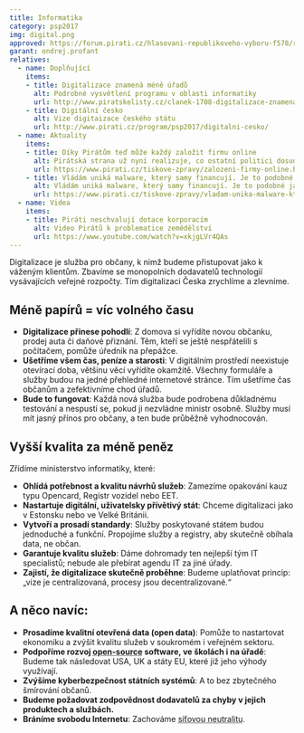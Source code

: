 ```yaml
---
title: Informatika
category: psp2017
img: digital.png
approved: https://forum.pirati.cz/hlasovani-republikoveho-vyboru-f578/rv-21-2017-program-2017-informatika-r-h-1-k-t36873.html
garant: ondrej.profant
relatives:
  - name: Doplňující
    items:
    - title: Digitalizace znamená méně úřadů
      alt: Podrobné vysvětlení programu v oblasti informatiky
      url: http://www.piratskelisty.cz/clanek-1708-digitalizace-znamena-mene-uradu-vyuzijme-odborniky-ktere-mame
    - title: Digitální česko
      alt: Vize digitaizace českého státu
      url: http://www.pirati.cz/program/psp2017/digitalni-cesko/
  - name: Aktuality
    items:
    - title: Díky Pirátům teď může každý založit firmu online
      alt: Pirátská strana už nyní realizuje, co ostatní politici dosud jen slibovali. Díky Pirátům teď může každý založit firmu online
      url: https://www.pirati.cz/tiskove-zpravy/zalozeni-firmy-online.html
    - title: Vládám uniká malware, který samy financují. Je to podobné jako u chemických zbraní.
      alt: Vládám uniká malware, který samy financují. Je to podobné jako u chemických zbraní.
      url: https://www.pirati.cz/tiskove-zpravy/vladam-unika-malware-ktery-samy-financuji.html
  - name: Videa
    items:
    - title: Piráti neschvalují dotace korporacím
      alt: Video Pirátů k problematice zemědělství
      url: https://www.youtube.com/watch?v=xkjgLVr4QAs
---
```


Digitalizace je služba pro občany, k nimž budeme přistupovat jako k váženým
klientům. Zbavíme se monopolních dodavatelů technologií vysávajících veřejné
rozpočty. Tím digitalizaci Česka zrychlíme a zlevníme.

## Méně papírů = víc volného času

- **Digitalizace přinese pohodlí**: Z domova si vyřídíte novou občanku, prodej auta
či daňové přiznání. Těm, kteří se ještě nespřátelili s počítačem, pomůže úředník
na přepážce.
- **Ušetříme všem čas, peníze a starosti**: V digitálním prostředí neexistuje
otevírací doba, většinu věcí vyřídíte okamžitě. Všechny formuláře a služby budou
na jedné přehledné internetové stránce. Tím ušetříme čas občanům a zefektivníme
chod úřadů.
- **Bude to fungovat**: Každá nová služba bude podrobena důkladnému
testování a nespustí se, pokud ji nezvládne ministr osobně. Služby musí mít
jasný přínos pro občany, a ten bude průběžně vyhodnocován.

## Vyšší kvalita za méně peněz

Zřídíme ministerstvo informatiky, které:

- **Ohlídá potřebnost a kvalitu návrhů služeb**: Zamezíme opakování kauz typu
Opencard, Registr vozidel nebo EET.
- **Nastartuje digitální, uživatelsky přívětivý stát**: Chceme digitalizaci jako
v Estonsku nebo ve Velké Británii.
- **Vytvoří a prosadí standardy**: Služby poskytované státem budou jednoduché
a funkční. Propojíme služby a registry, aby skutečně obíhala data, ne občan.
- **Garantuje kvalitu služeb**: Dáme dohromady ten nejlepší tým IT specialistů;
nebude ale přebírat agendu IT za jiné úřady.
- **Zajistí, že digitalizace skutečně proběhne**: Budeme uplatňovat princip:
„vize je centralizovaná, procesy jsou decentralizované.“

## A něco navíc:

- **Prosadíme kvalitní otevřená data (open data)**: Pomůže to nastartovat
ekonomiku a zvýšit kvalitu služeb v soukromém i veřejném sektoru.
- **Podpoříme rozvoj <abbr title="Software s veřejně dostupným zdrojovým kódem. Lze ho tedy upravovat a přizpůsobovat. Nevzniká tedy nežádoucí vazba na jednoho výhradního dodavatele.">open-source</abbr> software, ve školách i na úřadě**: Budeme
tak následovat USA, UK a státy EU, které již jeho výhody využívají.
- **Zvýšíme kyberbezpečnost státních systémů**: A to bez zbytečného šmírování
občanů.
- **Budeme požadovat zodpovědnost dodavatelů za chyby v jejich produktech a službách.**
- **Bráníme svobodu Internetu**: Zachováme <abbr title="Je princip rovnoprávnosti přenášených dat po internetu. Tedy poskytoval nesmí blokovat služby, které se mu nelíbí. Typickým příkladem mohou být torrenty.">síťovou neutralitu</abbr>.

